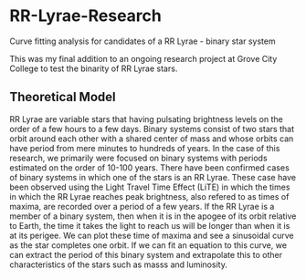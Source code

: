 # RR-Lyrae-Research
Curve fitting analysis for candidates of a RR Lyrae - binary star system

This was my final addition to an ongoing research project at Grove City College to test the binarity of RR Lyrae stars.

## Theoretical Model
RR Lyrae are variable stars that having pulsating brightness levels on the order of a few hours to a few days. Binary systems consist of two stars that orbit around each other with a shared center of mass and whose orbits can have period from mere minutes to hundreds of years. In the case of this research, we primarily were focused on binary systems with periods estimated on the order of 10-100 years. There have been confirmed cases of binary systems in which one of the stars is an RR Lyrae. These case have been observed using the Light Travel Time Effect (LiTE) in which the times in which the RR Lyrae reaches peak brightness, also refered to as times of maxima, are recorded over a period of a few years. If the RR Lyrae is a member of a binary system, then when it is in the apogee of its orbit relative to Earth, the time it takes the light to reach us will be longer than when it is at its perigee. We can plot these time of maxima and see a sinusoidal curve as the star completes one orbit. If we can fit an equation to this curve, we can extract the period of this binary system and extrapolate this to other characteristics of the stars such as masss and luminosity.
